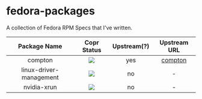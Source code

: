 # fedora-packages
A collection of Fedora RPM Specs that I've written.

|       Package Name      | Copr Status | Upstream(?) | Upstream URL |
|:-----------------------:|:-----------:|:-----------:|:------------:|
|         compton         |      <a href="https://copr.fedorainfracloud.org/coprs/axeld/compton/package/compton/"><img src="https://copr.fedorainfracloud.org/coprs/axeld/compton/package/compton/status_image/last_build.png" /></a>       |   yes         |       [compton](https://src.fedoraproject.org/rpms/compton)       |
| linux-driver-management |      <a href="https://copr.fedorainfracloud.org/coprs/axeld/linux-driver-management/package/linux-driver-management/"><img src="https://copr.fedorainfracloud.org/coprs/axeld/linux-driver-management/package/linux-driver-management/status_image/last_build.png" /></a>       |       no      |        -      |
|       nvidia-xrun       |       <a href="https://copr.fedorainfracloud.org/coprs/axeld/nvidia-xrun/package/nvidia-xrun/"><img src="https://copr.fedorainfracloud.org/coprs/axeld/nvidia-xrun/package/nvidia-xrun/status_image/last_build.png" /></a>      |   no          |        -      |
